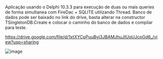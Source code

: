 Aplicação usando o Delphi 10.3.3 para execução de duas ou mais queries de forma simultanea com FireDac + SQLITE utilizando Thread.
Banco de dados pode ser baixado no link do drive, basta alterar na constructor TSingletonDB.Create e colocar o caminho do banco de dados e compilar para teste.

https://drive.google.com/file/d/1xtXYCpPuuByj3JBAMJhuJIUqUJcpGd6_/view?usp=sharing

![image](https://github.com/tgbalbino/DelThreadSQlite/assets/73231007/64e39125-67a3-4340-a604-0e00eb647beb)

